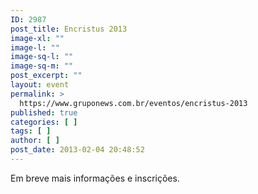 ```yaml
---
ID: 2987
post_title: Encristus 2013
image-xl: ""
image-l: ""
image-sq-l: ""
image-sq-m: ""
post_excerpt: ""
layout: event
permalink: >
  https://www.gruponews.com.br/eventos/encristus-2013
published: true
categories: [ ]
tags: [ ]
author: [ ]
post_date: 2013-02-04 20:48:52
---
```

Em breve mais informações e inscrições.
